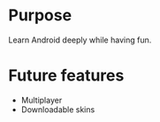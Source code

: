 # Purpose
Learn Android deeply while having fun.

# Future features
* Multiplayer
* Downloadable skins
